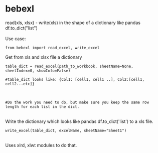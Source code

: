 # bebexl
read(xls, xlsx) - write(xls) in the shape of a dictionary like pandas df.to_dict("list")
<br/>
<br/>
Use case:
<br/>
```
from bebexl import read_excel, write_excel
```

Get from xls and xlsx file a dictionary 

```
table_dict = read_excel(path_to_workbook, sheetName=None, sheetIndex=0, showInfo=False)

#table_dict looks like: {Col1: [cell1, cell1 ..], Col2:[cell1, cell2...etc]}

```

<br/>

```
#Do the work you need to do, but make sure you keep the same row length for each list in the dict.
```
<br/>
Write the dictionary which looks like pandas df.to_dict('list') to a xls file.

```
write_excel(table_dict, excelName, sheetName="Sheet1")
```

<br/>
Uses xlrd, xlwt modules to do that. 
<br/>

